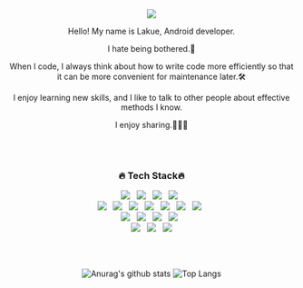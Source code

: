 <div align="center">
<br><br><br>
  
  <div align="center"><img src="https://capsule-render.vercel.app/api?type=waving&color=timeGradient&height=250&section=header&text=Lakue&fontSize=90&animation=twinkling&fontAlignY=40"/></div>
 
<p>Hello! My name is Lakue, Android developer.</p>
<p>I hate being bothered.🥱</p>
<p>When I code, I always think about how to write code more efficiently so that it can be more convenient for maintenance later.🛠</p>
<p>I enjoy learning new skills, and I like to talk to other people about effective methods I know.
<p>I enjoy sharing.🧑🏻‍💻</p>
  
<br><br>
  
<h3>🔥 Tech Stack🔥</h3>

<p>
  <img src="https://img.shields.io/badge/Android-1572B6?style=flat&logo=android&logoColor=3DDC84"/>&nbsp;&nbsp;
  <img src="https://img.shields.io/badge/Java-AA9D00?style=flat&logo=java&logoColor=007396"/>&nbsp;&nbsp;
  <img src="https://img.shields.io/badge/Kotlin-80BF71?style=flat&logo=kotlin&logoColor=7F52FF"/>&nbsp;&nbsp;
  <img src="https://img.shields.io/badge/Firebase-D1B100?style=flat&logo=firebase&logoColor=FFCA28"/>&nbsp;&nbsp;
  <br>
  <img src="https://img.shields.io/badge/Retrofit-green?style=flat"/>&nbsp;&nbsp;
  <img src="https://img.shields.io/badge/Coroutine-40B5D8?style=flat"/>&nbsp;&nbsp;
  <img src="https://img.shields.io/badge/MVVM-349595?style=flat8"/>&nbsp;&nbsp;
  <img src="https://img.shields.io/badge/MVP-5B42E5?style=flat"/>&nbsp;&nbsp;
  <img src="https://img.shields.io/badge/Room-D1B100?style=flat"/>&nbsp;&nbsp;
  <img src="https://img.shields.io/badge/Hilt-815F1E?style=flat"/>&nbsp;&nbsp;
  <img src="https://img.shields.io/badge/Data Binding-408296?style=flat"/>&nbsp;&nbsp;
  <br>
  <img src="https://img.shields.io/badge/GitKraken-00324D?style=flat&logo=GitKraken&logoColor=179287"/>&nbsp;&nbsp;
  <img src="https://img.shields.io/badge/GitHub-gray?style=flat&logo=GitHub&logoColor=black"/>&nbsp;&nbsp;
  <img src="https://img.shields.io/badge/Git-blue?style=flat&logo=Git&logoColor=F05032"/>&nbsp;&nbsp;
  <img src="https://img.shields.io/badge/Bitbucket-F7DF1E?style=flat&logo=Bitbucket&logoColor=0052CC"/>&nbsp;&nbsp;
  <br>
  <img src="https://img.shields.io/badge/Google Ads-green?style=flat&logo=GoogleAds&logoColor=#4285F4"/>&nbsp;&nbsp;
  <img src="https://img.shields.io/badge/Google AdSense-F7DF1E?style=flat&logo=GoogleAdSense&logoColor=#4285F4"/>&nbsp;&nbsp;
  <img src="https://img.shields.io/badge/Google Analytics-0769AD?style=flat&logo=GoogleAnalytics&logoColor=#E37400"/>
</p>

<br><br>

![Anurag's github stats](https://github-readme-stats.vercel.app/api?username=Lakue119&show_icons=true&theme=tokyonight)
![Top Langs](https://github-readme-stats.vercel.app/api/top-langs/?username=Lakue119&layout=compact&theme=tokyonight)

<!--
**lakue119/Lakue119** is a ✨ _special_ ✨ repository because its `README.md` (this file) appears on your GitHub profile.

[![Typing SVG](https://readme-typing-svg.herokuapp.com?font=Oleo+Script&color=40B5D8&size=35&center=true&vCenter=true&width=404&height=53&lines=%E3%80%80%E3%80%80Hi+there%2C+I'm+Lakue.+%E3%80%80%E3%80%80)](https://git.io/typing-svg)

<details>
  <summary>GitHub Stats</summary>
  <img align="left" alt="Fernando's GitHub Stats" src="https://github-readme-stats.vercel.app/api?username=Lakue119&show_icons=true&hide_border=true" />
</details>
<details>
  <summary>Most Used Languages</summary>
  <img align="left" alt="Fernando's GitHub Top Languages" src="https://github-readme-stats.vercel.app/api/top-langs/?username=Lakue119&hide_border=true" />
</details>

Here are some ideas to get you started:

- 🔭 I’m currently working on ...
- 🌱 I’m currently learning ...
- 👯 I’m looking to collaborate on ...
- 🤔 I’m looking for help with ...
- 💬 Ask me about ...
- 📫 How to reach me: ...
- 😄 Pronouns: ...
- ⚡ Fun fact: ...
-->
